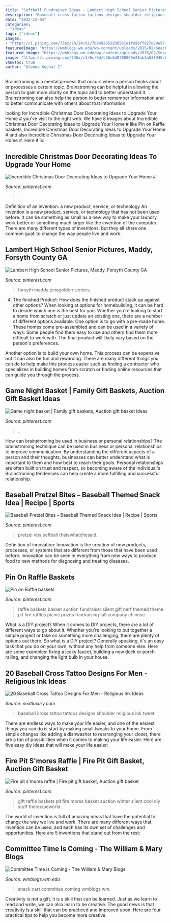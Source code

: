 ```yaml
---
title: "Softball Fundraiser Ideas - Lambert High School Senior Pictures, Maddy, Forsyth County Ga"
description: "Baseball cross tattoo tattoos designs shoulder religious ink tweet"
date: "2022-12-04"
categories:
- "ideas"
tags: ["ideas"]
images:
- "https://i.pinimg.com/736x/7b/24/92/7b2492852936581e1fe56ff827e29e57--raffle-baskets-gift-baskets.jpg"
featuredImage: "https://wmblogs.wm.edu/wp-content/uploads/2015/02/Snack-Cart.jpg"
featured_image: "https://wmblogs.wm.edu/wp-content/uploads/2015/02/Snack-Cart.jpg"
image: "https://i.pinimg.com/736x/c3/6c/6d/c36c6d8700099e28ab3a53f945c68112.jpg"
ShowToc: true
author: "Glenna Kuphal I"
---
```



Brainstroming is a mental process that occurs when a person thinks about or processes a certain topic. Brainstroming can be helpful in allowing the person to gain more clarity on the topic and to better understand it. Brainstroming can also help the person to better remember information and to better communicate with others about that information.

	

		
looking for Incredible Christmas Door Decorating Ideas to Upgrade Your Home # you've visit to the right web. We have 8 Images about Incredible Christmas Door Decorating Ideas to Upgrade Your Home # like Pin on Raffle baskets, Incredible Christmas Door Decorating Ideas to Upgrade Your Home # and also Incredible Christmas Door Decorating Ideas to Upgrade Your Home #. Here it is:
		
    
## Incredible Christmas Door Decorating Ideas To Upgrade Your Home #

<img loading=lazy src="https://i.pinimg.com/736x/6d/f6/79/6df679866947bc90b1c522ceeadd157a.jpg" onerror="this.onerror=null;this.src='https://tse1.mm.bing.net/th?id=OIP.U9WKRhCVQR5q_oGIA87GawHaJ3&amp;pid=15.1';" alt="Incredible Christmas Door Decorating Ideas to Upgrade Your Home #">

_Source: pinterest.com_

>. 

	

Definition of an invention: a new product, service, or technology
An invention is a new product, service, or technology that has not been used before. It can be something as small as a new way to make your laundry work better or something much larger like the invention of the computer. There are many different types of inventions, but they all share one common goal: to change the way people live and work.

    
## Lambert High School Senior Pictures, Maddy, Forsyth County GA

<img loading=lazy src="https://i.pinimg.com/736x/de/4c/bd/de4cbd9a9a74d3dff871063e2614cfd5.jpg" onerror="this.onerror=null;this.src='https://tse4.mm.bing.net/th?id=OIP.3G8TDlj1NBn2cf1u-KYeAQHaLH&amp;pid=15.1';" alt="Lambert High School Senior Pictures, Maddy, Forsyth County GA">

_Source: pinterest.com_

>forsyth maddy jenagolden seniors. 

	

4. The finished Product: How does the finished product stack up against other options?
When looking at options for homebuilding, it can be hard to decide which one is the best for you. Whether you're looking to start a home from scratch or just update an existing one, there are a number of different options available. 
One option is to go with a pre-made home. These homes come pre-assembled and can be used in a variety of ways. Some people find them easy to use and others find them more difficult to work with. The final product will likely vary based on the person's preferences. 

Another option is to build your own home. This process can be expensive but it can also be fun and rewarding. There are many different things you can do to help make this process easier such as finding a contractor who specializes in building homes from scratch or finding online resources that can guide you through the process.

    
## Game Night Basket | Family Gift Baskets, Auction Gift Basket Ideas

<img loading=lazy src="https://i.pinimg.com/736x/c3/6c/6d/c36c6d8700099e28ab3a53f945c68112.jpg" onerror="this.onerror=null;this.src='https://tse3.mm.bing.net/th?id=OIP._AVZtkSd8PTH4-K3sIJMOwHaLu&amp;pid=15.1';" alt="Game night basket | Family gift baskets, Auction gift basket ideas">

_Source: pinterest.com_

>. 

	

How can brainstroming be used in business or personal relationships?
The brainstroming technique can be used in business or personal relationships to improve communication. By understanding the different aspects of a person and their thoughts, businesses can better understand what is important to them and how best to reach their goals. Personal relationships are often built on trust and respect, so becoming aware of the individual's Brainstroming tendencies can help create a more fulfilling and successful relationship.

    
## Baseball Pretzel Bites – Baseball Themed Snack Idea | Recipe | Sports

<img loading=lazy src="https://i.pinimg.com/736x/d0/a8/e7/d0a8e7b103a3945c937f9ad6d76a79a3.jpg" onerror="this.onerror=null;this.src='https://tse1.mm.bing.net/th?id=OIP.-1Iq6NFVMewrKBIyOrzOnwHaKX&amp;pid=15.1';" alt="Baseball Pretzel Bites – Baseball Themed Snack Idea | Recipe | Sports">

_Source: pinterest.com_

>pretzel vbs softball thatswhatchesaid. 

	

Definition of innovation:
Innovation is the creation of new products, processes, or systems that are different from those that have been used before. Innovation can be seen in everything from new ways to produce food to new methods for diagnosing and treating diseases.

    
## Pin On Raffle Baskets

<img loading=lazy src="https://i.pinimg.com/736x/78/3b/0d/783b0dbec3137a2a95a3d0256a6052b5.jpg" onerror="this.onerror=null;this.src='https://tse1.mm.bing.net/th?id=OIP.m4IO6btCe90Vep1Q-Rp_8AHaJ3&amp;pid=15.1';" alt="Pin on Raffle baskets">

_Source: pinterest.com_

>raffle baskets basket auction fundraiser silent gift nerf themed theme pit fire raffles picnic prizes fundraising fall company chinese. 

	

What is a DIY project?
When it comes to DIY projects, there are a lot of different ways to go about it. Whether you're looking to put together a simple project or take on something more challenging, there are plenty of options out there. So what is a DIY project? Generally speaking, it's an easy task that you do on your own, without any help from someone else. Here are some examples: fixing a leaky faucet, building a new deck or porch railing, and changing the light bulb in your house.

    
## 20 Baseball Cross Tattoo Designs For Men - Religious Ink Ideas

<img loading=lazy src="http://nextluxury.com/wp-content/uploads/masculine-male-baseball-cross-shoulder-tattoos.jpg" onerror="this.onerror=null;this.src='https://tse1.mm.bing.net/th?id=OIP.wlcCUgYGPSKZ8kNZOgRi3AHaLL&amp;pid=15.1';" alt="20 Baseball Cross Tattoo Designs For Men - Religious Ink Ideas">

_Source: nextluxury.com_

>baseball cross tattoo tattoos designs shoulder religious ink tweet. 

	

There are endless ways to make your life easier, and one of the easiest things you can do is start by making small tweaks to your home. From simple changes like adding a dishwasher to rearranging your closet, there are a ton of possibilities when it comes to making your life easier. Here are five easy diy ideas that will make your life easier: 

    
## Fire Pit S&#039;mores Raffle | Fire Pit Gift Basket, Auction Gift Basket

<img loading=lazy src="https://i.pinimg.com/736x/7b/24/92/7b2492852936581e1fe56ff827e29e57--raffle-baskets-gift-baskets.jpg" onerror="this.onerror=null;this.src='https://tse1.mm.bing.net/th?id=OIP.7AHBHE1k1Nr5Ekwjtt1UQQHaJ3&amp;pid=15.1';" alt="Fire pit s&#039;mores raffle | Fire pit gift basket, Auction gift basket">

_Source: pinterest.com_

>gift raffle baskets pit fire mores basket auction winter silent cool diy stuff therecipeworld. 

	

The world of invention is full of amazing ideas that have the potential to change the way we live and work. There are many different ways that invention can be used, and each has its own set of challenges and opportunities. Here are 5 inventions that stand out from the rest:

    
## Committee Time Is Coming - The William &amp; Mary Blogs

<img loading=lazy src="https://wmblogs.wm.edu/wp-content/uploads/2015/02/Snack-Cart.jpg" onerror="this.onerror=null;this.src='https://tse2.mm.bing.net/th?id=OIP.o4lU7j5Xmq_yEEom91ltNAHaJ4&amp;pid=15.1';" alt="Committee Time is Coming - The William &amp; Mary Blogs">

_Source: wmblogs.wm.edu_

>snack cart committee coming wmblogs wm. 

	

Creativity is not a gift, it is a skill that can be learned. Just as we learn to read and write, we can also learn to be creative. The good news is that creativity is a skill that can be practiced and improved upon. Here are four practical tips to help you become more creative.

